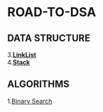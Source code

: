 # ROAD-TO-DSA
## DATA STRUCTURE
3.[**LinkList**](https://github.com/compl3xX/ROAD-TO-DSA/tree/main/LinkList)\
4.[**Stack**](https://github.com/compl3xX/ROAD-TO-DSA/tree/main/Stack)

## ALGORITHMS
1.[Binary Search](https://github.com/compl3xX/ROAD-TO-DSA/tree/main/ALGORITHMS/Binary%20Search)

